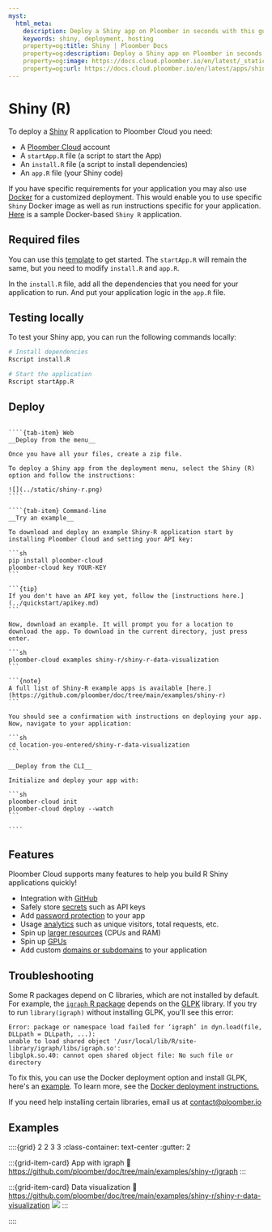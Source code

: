 ```yaml
---
myst:
  html_meta:
    description: Deploy a Shiny app on Ploomber in seconds with this guide.
    keywords: shiny, deployment, hosting
    property=og:title: Shiny | Ploomber Docs
    property=og:description: Deploy a Shiny app on Ploomber in seconds with this guide.
    property=og:image: https://docs.cloud.ploomber.io/en/latest/_static/opengraph-images-shiny-r.png
    property=og:url: https://docs.cloud.ploomber.io/en/latest/apps/shiny-r.html
---
```


# Shiny (R)

To deploy a [Shiny](https://shiny.posit.co/py/docs/overview.html) R application to Ploomber Cloud you need:

- A [Ploomber Cloud](https://platform.ploomber.io/register?utm_source=shiny-r&utm_medium=documentation) account
- A `startApp.R` file (a script to start the App)
- An `install.R` file (a script to install dependencies)
- An `app.R` file (your Shiny code)

If you have specific requirements for your application you may also use [Docker](https://docs.cloud.ploomber.io/en/latest/apps/docker.html) for a customized deployment.
This would enable you to use specific `Shiny` Docker image as well as run instructions specific for your application.
[Here](https://github.com/ploomber/doc/tree/main/examples/shiny-r/igraph) is a sample Docker-based `Shiny R` application.

## Required files

You can use this [template](https://github.com/ploomber/doc/blob/main/examples/shiny-r/shiny-r-data-visualization) to get started. The `startApp.R` will remain the same, but you need to modify `install.R` and `app.R`.

In the `install.R` file, add all the dependencies that you need for your application to run. And put your application logic in the `app.R` file.


## Testing locally

To test your Shiny app, you can run the following commands locally:

```sh
# Install dependencies
Rscript install.R

# Start the application
Rscript startApp.R
```

## Deploy

`````{tab-set}

````{tab-item} Web
__Deploy from the menu__

Once you have all your files, create a zip file.

To deploy a Shiny app from the deployment menu, select the Shiny (R) option and follow the instructions:

![](../static/shiny-r.png)
````

````{tab-item} Command-line
__Try an example__

To download and deploy an example Shiny-R application start by installing Ploomber Cloud and setting your API key:

```sh
pip install ploomber-cloud
ploomber-cloud key YOUR-KEY
```

```{tip}
If you don't have an API key yet, follow the [instructions here.](../quickstart/apikey.md)
```

Now, download an example. It will prompt you for a location to download the app. To download in the current directory, just press enter.

```sh
ploomber-cloud examples shiny-r/shiny-r-data-visualization
```

```{note}
A full list of Shiny-R example apps is available [here.](https://github.com/ploomber/doc/tree/main/examples/shiny-r)
```

You should see a confirmation with instructions on deploying your app. Now, navigate to your application:

```sh
cd location-you-entered/shiny-r-data-visualization
```

__Deploy from the CLI__

Initialize and deploy your app with:

```sh
ploomber-cloud init
ploomber-cloud deploy --watch
```

````
`````

## Features

Ploomber Cloud supports many features to help you build R Shiny applications quickly!

- Integration with [GitHub](../user-guide/github.md)
- Safely store [secrets](../user-guide/secrets.md) such as API keys
- Add [password protection](../user-guide/password.md) to your app
- Usage [analytics](../user-guide/analytics.md) such as unique visitors, total requests, etc.
- Spin up [larger resources](../user-guide/resources.md) (CPUs and RAM)
- Spin up [GPUs](../user-guide/gpu.md)
- Add custom [domains or subdomains](../user-guide/custom-domains.md) to your application


## Troubleshooting

Some R packages depend on C libraries, which are not installed by default. For example,
the [`igraph` R package](https://r.igraph.org/) depends on the
[GLPK](https://www.gnu.org/software/glpk/) library. If you try to run `library(igraph)`
without installing GLPK, you'll see this error:

```
Error: package or namespace load failed for ‘igraph’ in dyn.load(file, DLLpath = DLLpath, ...):
unable to load shared object '/usr/local/lib/R/site-library/igraph/libs/igraph.so':
libglpk.so.40: cannot open shared object file: No such file or directory
```

To fix this, you can use the Docker deployment option and install GLPK, here's
an [example](https://github.com/ploomber/doc/tree/main/examples/shiny-r/igraph). To
learn more, see the [Docker deployment instructions.](docker.md)

If you need help installing certain libraries, email us at [contact@ploomber.io](mailto:contact@ploomber.io)



## Examples

::::{grid} 2 2 3 3
:class-container: text-center
:gutter: 2

:::{grid-item-card} App with igraph
:link: https://github.com/ploomber/doc/tree/main/examples/shiny-r/igraph
:::

:::{grid-item-card} Data visualization
:link: https://github.com/ploomber/doc/tree/main/examples/shiny-r/shiny-r-data-visualization
![](https://github.com/ploomber/doc/raw/main/examples/shiny-r/shiny-r-data-visualization/screenshot.webp)
:::


::::
